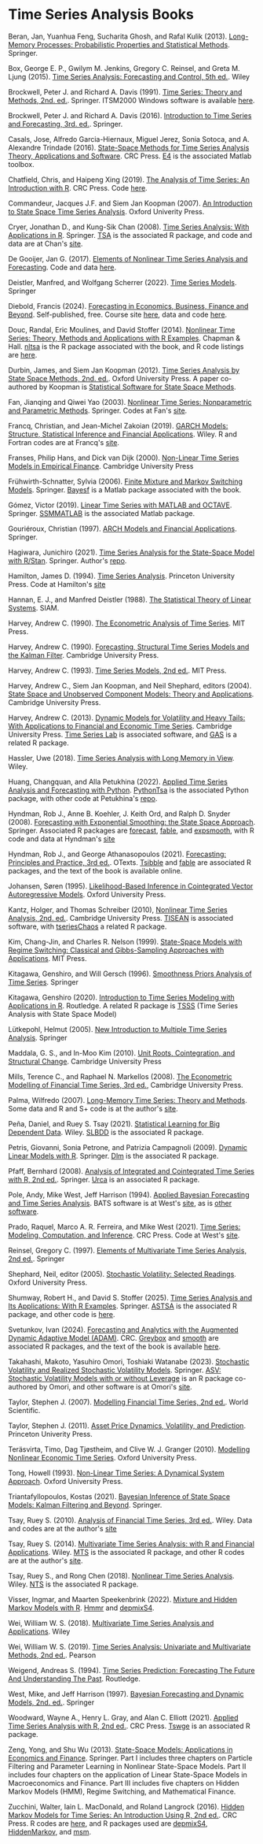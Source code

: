 # Time Series Analysis Books

Beran, Jan, Yuanhua Feng, Sucharita Ghosh, and Rafal Kulik (2013). [Long-Memory Processes: Probabilistic Properties and Statistical Methods](https://link.springer.com/book/10.1007/978-3-642-35512-7). Springer.

Box, George E. P., Gwilym M. Jenkins, Gregory C. Reinsel, and Greta M. Ljung (2015). [Time Series Analysis: Forecasting and Control, 5th ed.](https://www.wiley.com/en-us/Time+Series+Analysis%3A+Forecasting+and+Control%2C+5th+Edition-p-9781118674918). Wiley

Brockwell, Peter J. and Richard A. Davis (1991). [Time Series: Theory and Methods, 2nd. ed.](https://link.springer.com/book/10.1007/978-1-4419-0320-4). Springer. ITSM2000 Windows software is available [here](https://extras.springer.com/?query=978-0-387-97429-3).

Brockwell, Peter J. and Richard A. Davis (2016). [Introduction to Time Series and Forecasting, 3rd. ed.](https://link.springer.com/book/10.1007/978-3-319-29854-2). Springer.

Casals, Jose, Alfredo Garcia-Hiernaux, Miguel Jerez, Sonia Sotoca, and A. Alexandre Trindade (2016). [State-Space Methods for Time Series Analysis
Theory, Applications and Software](https://www.routledge.com/State-Space-Methods-for-Time-Series-Analysis-Theory-Applications-and-Software/Casals-Garcia-Hiernaux-Jerez-Sotoca-Trindade/p/book/9781482219593). CRC Press. [E4](https://www.ucm.es/e-4/) is the associated Matlab toolbox.

Chatfield, Chris, and Haipeng Xing (2019). [The Analysis of Time Series: An Introduction with R](https://www.routledge.com/The-Analysis-of-Time-Series-An-Introduction-with-R/Chatfield-Xing/p/book/9781498795630). CRC Press. Code [here](https://www.ams.sunysb.edu/~xing/tsRbook/functions.html).

Commandeur, Jacques J.F. and Siem Jan Koopman (2007). [An Introduction to State Space Time Series Analysis](https://global.oup.com/academic/product/an-introduction-to-state-space-time-series-analysis-9780199228874?cc=us&lang=en&). Oxford Univerity Press.

Cryer, Jonathan D., and Kung-Sik Chan (2008). [Time Series Analysis: With Applications in R](https://link.springer.com/book/10.1007/978-0-387-75959-3). Springer. [TSA](https://cran.r-project.org/web/packages/TSA/index.html) is the associated R package, and code and data are at Chan's [site](https://homepage.divms.uiowa.edu/~kchan/TSA.htm).

De Gooijer, Jan G. (2017). [Elements of Nonlinear Time Series Analysis and Forecasting](https://link.springer.com/book/10.1007/978-3-319-43252-6). Code and data [here](https://extras.springer.com/?query=978-3-319-43251-9).

Deistler, Manfred, and Wolfgang Scherrer (2022). [Time Series Models](https://link.springer.com/book/10.1007/978-3-031-13213-1). Springer

Diebold, Francis (2024). [Forecasting in Economics, Business, Finance and Beyond](https://www.sas.upenn.edu/~fdiebold/Teaching221/Forecasting.pdf). Self-published, free. Course site [here](https://www.sas.upenn.edu/~fdiebold/Teaching221/econ221Penn.html), data and code [here](https://www.sas.upenn.edu/~fdiebold/Textbooks.html).

Douc, Randal, Eric Moulines, and David Stoffer (2014). [Nonlinear Time Series: Theory, Methods and Applications with R Examples](https://www.routledge.com/Nonlinear-Time-Series-Theory-Methods-and-Applications-with-R-Examples/Douc-Moulines-Stoffer/p/book/9781466502253). Chapman & Hall. [nltsa](https://github.com/nickpoison/nltsa) is the R package associated with the book, and R code listings are [here](https://www.stat.pitt.edu/stoffer/nltsa/Rcode.html).

Durbin, James, and Siem Jan Koopman (2012). [Time Series Analysis by State Space Methods, 2nd. ed.](https://academic.oup.com/book/16563). Oxford University Press. A paper co-authored by Koopman is [Statistical Software for State Space Methods](https://www.jstatsoft.org/article/view/v041i01).

Fan, Jianqing and Qiwei Yao (2003). [Nonlinear Time Series: Nonparametric and Parametric Methods](https://link.springer.com/book/10.1007/978-0-387-69395-8). Springer. Codes at Fan's [site](https://fan.princeton.edu/fan/nls.html).

Francq, Christian, and Jean-Michel Zakoian (2019). [GARCH Models: Structure, Statistical Inference and Financial Applications](https://onlinelibrary.wiley.com/doi/book/10.1002/9781119313472). Wiley. R and Fortran codes are at Francq's [site](http://christian.francq140.free.fr/Christian-Francq/book-GARCH.html).

Franses, Philip Hans, and Dick van Dijk (2000). [Non-Linear Time Series Models in Empirical Finance](https://www.cambridge.org/core/books/nonlinear-time-series-models-in-empirical-finance/FF6720F6B34548290D813D9652FB425A). Cambridge University Press

Frühwirth-Schnatter, Sylvia (2006). [Finite Mixture and Markov Switching Models](https://link.springer.com/book/10.1007/978-0-387-35768-3). Springer. [Bayesf](https://statmath.wu.ac.at/~fruehwirth/monographie/) is a Matlab package associated with the book.

Gómez, Victor (2019). [Linear Time Series with MATLAB and OCTAVE](https://link.springer.com/book/10.1007/978-3-030-20790-8). Springer. [SSMMATLAB](https://www.mathworks.com/academia/books/linear-time-series-with-matlab-and-octave-gomez.html) is the associated Matlab package.

Gouriéroux, Christian (1997). [ARCH Models and Financial Applications](https://link.springer.com/book/10.1007/978-1-4612-1860-9). Springer.

Hagiwara, Junichiro (2021). [Time Series Analysis for the State-Space Model with R/Stan](https://link.springer.com/book/10.1007/978-981-16-0711-0). Springer. Author's [repo](https://github.com/hagijyun/Time_Series_Analysis_4SSM_R_Stan).

Hamilton, James D. (1994). [Time Series Analysis](https://press.princeton.edu/books/hardcover/9780691042893/time-series-analysis). Princeton University Press. Code at Hamilton's [site](https://econweb.ucsd.edu/~jhamilto/software.htm#book)

Hannan, E. J., and Manfred Deistler (1988). [The Statistical Theory of Linear Systems](https://epubs.siam.org/doi/book/10.1137/1.9781611972191). SIAM.

Harvey, Andrew C. (1990). [The Econometric Analysis of Time Series](https://mitpress.mit.edu/9780262081894/the-econometric-analysis-of-time-series/). MIT Press.

Harvey, Andrew C. (1990). [Forecasting, Structural Time Series Models and the Kalman Filter](https://www.cambridge.org/core/books/forecasting-structural-time-series-models-and-the-kalman-filter/CE5E112570A56960601760E786A5E631). Cambridge University Press.

Harvey, Andrew C. (1993). [Time Series Models, 2nd ed.](https://mitpress.mit.edu/9780262082242/time-series-models/). MIT Press.

Harvey, Andrew C., Siem Jan Koopman, and Neil Shephard, editors (2004). [State Space and Unobserved Component Models:
Theory and Applications](https://www.cambridge.org/core/books/state-space-and-unobserved-component-models/5F88EE787410BBA3167BC4E800B5F707). Cambridge University Press.

Harvey, Andrew C. (2013). [Dynamic Models for Volatility and Heavy Tails: With Applications to Financial and Economic Time Series](https://www.cambridge.org/us/universitypress/subjects/economics/econometrics-statistics-and-mathematical-economics/dynamic-models-volatility-and-heavy-tails-applications-financial-and-economic-time-series). Cambridge University Press. [Time Series Lab](https://timeserieslab.com/) is associated software, and [GAS](https://cran.r-project.org/web/packages/GAS/index.html) is a related R package.

Hassler, Uwe (2018). [Time Series Analysis with Long Memory in View](https://onlinelibrary.wiley.com/doi/book/10.1002/9781119470380). Wiley.

Huang, Changquan, and Alla Petukhina (2022). [Applied Time Series Analysis and Forecasting with Python](https://link.springer.com/book/10.1007/978-3-031-13584-2). [PythonTsa](https://pypi.org/project/PythonTsa/) is the associated Python package, with other code at Petukhina's [repo](https://github.com/allapetukhina/TSP).

Hyndman, Rob J., Anne B. Koehler, J. Keith Ord, and Ralph D. Snyder (2008). [Forecasting with Exponential Smoothing: the State Space Approach](https://robjhyndman.com/expsmooth/). Springer. Associated R packages are [forecast](https://cran.r-project.org/web/packages/forecast/index.html), [fable](https://cran.r-project.org/web/packages/fable/index.html), and [expsmooth](https://cran.r-project.org/web/packages/expsmooth/index.html), with R code and data at Hyndman's [site](https://robjhyndman.com/expsmooth/)

Hyndman, Rob J., and George Athanasopoulos (2021). [Forecasting: Principles and Practice, 3rd ed.](https://otexts.com/fpp3/). OTexts. [Tsibble](https://cran.r-project.org/web/packages/tsibble/index.html) and [fable](https://cran.r-project.org/web/packages/fable/index.html) are associated R packages, and the text of the book is available online.

Johansen, Søren (1995). [Likelihood-Based Inference in Cointegrated Vector Autoregressive Models](https://academic.oup.com/book/27916). Oxford University Press.

Kantz, Holger, and Thomas Schreiber (2010), [Nonlinear Time Series Analysis, 2nd. ed.](https://www.cambridge.org/core/books/nonlinear-time-series-analysis/519783E4E8A2C3DCD4641E42765309C7). Cambridge University Press. [TISEAN](http://www.mpipks-dresden.mpg.de/∼tisean) is associated software, with [tseriesChaos](https://cran.r-project.org/web/packages/tseriesChaos/index.html) a related R package.

Kim, Chang-Jin, and Charles R. Nelson (1999). [State-Space Models with Regime Switching: Classical and Gibbs-Sampling Approaches with Applications](https://direct.mit.edu/books/monograph/3265/State-Space-Models-with-Regime-SwitchingClassical). MIT Press.

Kitagawa, Genshiro, and Will Gersch (1996). [Smoothness Priors Analysis of Time Series](https://link.springer.com/book/10.1007/978-1-4612-0761-0). Springer

Kitagawa, Genshiro (2020). [Introduction to Time Series Modeling with Applications in R](https://www.routledge.com/Introduction-to-Time-Series-Modeling-with-Applications-in-R/Kitagawa/p/book/9780367494247). Routledge. A related R package is [TSSS](https://cran.r-project.org/web/packages/TSSS/index.html) (Time Series Analysis with State Space Model)

Lütkepohl, Helmut (2005). [New Introduction to Multiple Time Series Analysis](https://link.springer.com/book/10.1007/978-3-540-27752-1). Springer

Maddala, G. S., and In-Moo Kim (2010). [Unit Roots, Cointegration, and Structural Change](https://www.cambridge.org/core/books/unit-roots-cointegration-and-structural-change/4777D0336B984F0DC9664A793F4156BE). Cambridge University Press

Mills, Terence C., and Raphael N. Markellos (2008). [The Econometric Modelling of Financial Time Series, 3rd ed.](https://www.cambridge.org/core/books/econometric-modelling-of-financial-time-series/2B46D5778C624AD9AD1D0D5E2AB04668), Cambridge University Press.

Palma, Wilfredo (2007). [Long-Memory Time Series: Theory and Methods](https://www.wiley.com/en-us/Long-Memory+Time+Series%3A+Theory+and+Methods-p-9780470114025). Some data and R and S+ code is at the author's [site](https://www.mat.uc.cl/~wilfredo/english/).

Peña, Daniel, and Ruey S. Tsay (2021). [Statistical Learning for Big Dependent Data](https://onlinelibrary.wiley.com/doi/book/10.1002/9781119417408). Wiley. [SLBDD](https://cran.r-project.org/web/packages/SLBDD/index.html) is the associated R package.

Petris, Giovanni, Sonia Petrone, and Patrizia Campagnoli (2009). [Dynamic Linear Models with R](https://link.springer.com/book/10.1007/b135794). Springer. [Dlm](https://cran.r-project.org/web/packages/dlm/index.html) is the associated R package.

Pfaff, Bernhard (2008). [Analysis of Integrated and Cointegrated Time Series with R, 2nd ed.](https://link.springer.com/book/10.1007/978-0-387-75967-8). Springer. [Urca](https://cran.r-project.org/web/packages/urca/index.html) is an associated R package.

Pole, Andy, Mike West, Jeff Harrison (1994). [Applied Bayesian Forecasting and Time Series Analysis](https://www.routledge.com/Applied-Bayesian-Forecasting-and-Time-Series-Analysis/Pole-West-Harrison/p/book/9780367449384). BATS software is at West's [site](https://www2.stat.duke.edu/~mw/mwsoftware/BATS/), as is [other software](https://www2.stat.duke.edu/~mwest/softwareetc.html).

Prado, Raquel, Marco A. R. Ferreira, and Mike West (2021). [Time Series: Modeling, Computation, and Inference](https://www.taylorfrancis.com/books/mono/10.1201/9781351259422/time-series-raquel-prado-mike-west-marco-ferreira). CRC Press. Code at West's [site](https://www2.stat.duke.edu/~mwest/TSFCourseSoftware/).

Reinsel, Gregory C. (1997). [Elements of Multivariate Time Series Analysis, 2nd ed.](https://link.springer.com/book/9780387406190). Springer

Shephard, Neil, editor (2005). [Stochastic Volatility: Selected Readings](https://academic.oup.com/book/51972). Oxford University Press.

Shumway, Robert H., and David S. Stoffer (2025). [Time Series Analysis and Its Applications: With R Examples](https://link.springer.com/book/9783031705830). Springer. [ASTSA](https://cran.r-project.org/web/packages/astsa/index.html) is the associated R package, and other code is [here](https://github.com/nickpoison/tsa5/blob/main/textRcode.md).

Svetunkov, Ivan (2024). [Forecasting and Analytics with the Augmented Dynamic Adaptive Model (ADAM)](https://www.routledge.com/Forecasting-and-Analytics-with-the-Augmented-Dynamic-Adaptive-Model-ADAM/Svetunkov/p/book/9781032590370). CRC. [Greybox](https://cran.r-project.org/web/packages/greybox/index.html) and [smooth](https://cran.r-project.org/web/packages/smooth/index.html) are associated R packages, and the text of the book is available [here](https://openforecast.org/adam/).

Takahashi, Makoto, Yasuhiro Omori, Toshiaki Watanabe (2023). [Stochastic Volatility and Realized Stochastic Volatility Models](https://link.springer.com/book/10.1007/978-981-99-0935-3). Springer. [ASV: Stochastic Volatility Models with or without Leverage](https://cran.r-project.org/web/packages/ASV/index.html) is an R package co-authored by Omori, and other software is at Omori's [site](https://sites.google.com/view/omori-stat/english/software).

Taylor, Stephen J. (2007). [Modelling Financial Time Series, 2nd ed.](https://www.worldscientific.com/worldscibooks/10.1142/6578#t=aboutBook). World Scientific.

Taylor, Stephen J. (2011). [Asset Price Dynamics, Volatility, and Prediction](https://press.princeton.edu/books/paperback/9780691134796/asset-price-dynamics-volatility-and-prediction). Princeton Univerity Press.

Teräsvirta, Timo, Dag Tjøstheim, and Clive W. J. Granger (2010). [Modelling Nonlinear Economic Time Series](https://academic.oup.com/book/11310). Oxford University Press.

Tong, Howell (1993). [Non-Linear Time Series: A Dynamical System Approach](https://global.oup.com/academic/product/non-linear-time-series-9780198523000?cc=us&lang=en&). Oxford University Press.

Triantafyllopoulos, Kostas (2021). [Bayesian Inference of State Space Models: Kalman Filtering and Beyond](https://link.springer.com/book/10.1007/978-3-030-76124-0). Springer.

Tsay, Ruey S. (2010). [Analysis of Financial Time Series, 3rd ed.](https://www.wiley.com/en-us/Analysis+of+Financial+Time+Series%2C+3rd+Edition-p-9781118017098). Wiley. Data and codes are at the author's [site](https://faculty.chicagobooth.edu/ruey-s-tsay/research/analysis-of-financial-time-series-3rd-edition)

Tsay, Ruey S. (2014). [Multivariate Time Series Analysis: with R and Financial Applications](https://www.wiley.com/en-us/Multivariate+Time+Series+Analysis%3A+With+R+and+Financial+Applications-p-9781118617755). Wiley. [MTS](https://cran.r-project.org/web/packages/MTS/index.html) is the associated R package, and other R codes are at the author's [site](https://faculty.chicagobooth.edu/ruey-s-tsay/research/multivariate-time-series-analysis-with-r-and-financial-applications). 

Tsay, Ruey S., and Rong Chen (2018). [Nonlinear Time Series Analysis](https://onlinelibrary.wiley.com/doi/book/10.1002/9781119514312). Wiley. [NTS](https://cran.r-project.org/web/packages/NTS/index.html) is the associated R package.

Visser, Ingmar, and Maarten Speekenbrink (2022). [Mixture and Hidden Markov Models with R](https://link.springer.com/book/10.1007/978-3-031-01440-6). [Hmmr](https://cran.r-project.org/web/packages/hmmr/index.html) and [depmixS4](https://cran.r-project.org/web/packages/depmixS4/index.html).

Wei, William W. S. (2018). [Multivariate Time Series Analysis and Applications](https://www.wiley.com/en-us/Multivariate+Time+Series+Analysis+and+Applications-p-9781119502937). Wiley

Wei, William W. S. (2019). [Time Series Analysis: Univariate and Multivariate Methods, 2nd ed.](https://www.amazon.com/Time-Analysis-Univariate-Multivariate-Methods/dp/0321322169). Pearson

Weigend, Andreas S. (1994). [Time Series Prediction: Forecasting The Future And Understanding The Past](https://www.taylorfrancis.com/books/mono/10.4324/9780429492648/time-series-prediction-andreas-weigend). Routledge.

West, Mike, and Jeff Harrison (1997). [Bayesian Forecasting and Dynamic Models, 2nd. ed.](https://link.springer.com/book/10.1007/b98971). Springer

Woodward, Wayne A., Henry L. Gray, and Alan C. Elliott (2021). [Applied Time Series Analysis with R, 2nd ed.](https://www.routledge.com/Applied-Time-Series-Analysis-with-R/Woodward-Gray-Elliott/p/book/9781032097220). CRC Press. [Tswge](https://cran.r-project.org/web/packages/tswge/index.html) is an associated R package.

Zeng, Yong, and Shu Wu (2013). [State-Space Models: Applications in Economics and Finance](https://link.springer.com/book/10.1007/978-1-4614-7789-1). Springer. Part I includes three chapters on Particle Filtering and Parameter Learning in Nonlinear State-Space Models. Part II includes four chapters on the application of Linear State-Space Models in Macroeconomics and Finance. Part III includes five chapters on Hidden Markov Models (HMM), Regime Switching, and Mathematical Finance.

Zucchini, Walter, Iain L. MacDonald, and Roland Langrock (2016). [Hidden Markov Models for Time Series: An Introduction Using R, 2nd ed.](https://www.routledge.com/Hidden-Markov-Models-for-Time-Series-An-Introduction-Using-R-Second-Edition/Zucchini-MacDonald-Langrock/p/book/9781032179490). CRC Press. R codes are [here](http://www.hmms-for-time-series.de/second/index_v2.html), and R packages used are [depmixS4](https://cran.r-project.org/web/packages/depmixS4/index.html), [HiddenMarkov](https://cran.r-project.org/web/packages/HiddenMarkov/), and [msm](https://cran.r-project.org/web/packages/msm/index.html).
